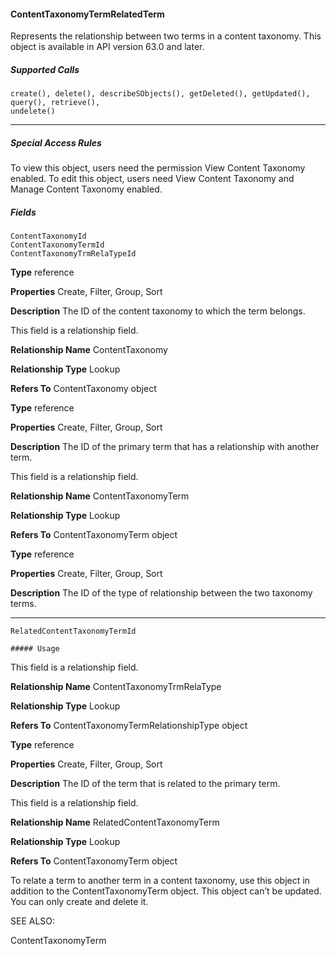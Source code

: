 #### ContentTaxonomyTermRelatedTerm

Represents the relationship between two terms in a content taxonomy. This object is available in API version 63.0 and later.

##### Supported Calls
```
create(), delete(), describeSObjects(), getDeleted(), getUpdated(), query(), retrieve(),
undelete()

```

-----

##### Special Access Rules

To view this object, users need the permission View Content Taxonomy enabled. To edit this object, users need View Content Taxonomy
and Manage Content Taxonomy enabled.

##### Fields

```
ContentTaxonomyId
ContentTaxonomyTermId
ContentTaxonomyTrmRelaTypeId

```

**Type**
reference

**Properties**
Create, Filter, Group, Sort

**Description**
The ID of the content taxonomy to which the term belongs.

This field is a relationship field.

**Relationship Name**
ContentTaxonomy

**Relationship Type**
Lookup

**Refers To**
ContentTaxonomy object

**Type**
reference

**Properties**
Create, Filter, Group, Sort

**Description**
The ID of the primary term that has a relationship with another term.

This field is a relationship field.

**Relationship Name**
ContentTaxonomyTerm

**Relationship Type**
Lookup

**Refers To**
ContentTaxonomyTerm object

**Type**
reference

**Properties**
Create, Filter, Group, Sort

**Description**
The ID of the type of relationship between the two taxonomy terms.


-----

```
RelatedContentTaxonomyTermId

##### Usage

```

This field is a relationship field.

**Relationship Name**
ContentTaxonomyTrmRelaType

**Relationship Type**
Lookup

**Refers To**
ContentTaxonomyTermRelationshipType object

**Type**
reference

**Properties**
Create, Filter, Group, Sort

**Description**
The ID of the term that is related to the primary term.

This field is a relationship field.

**Relationship Name**
RelatedContentTaxonomyTerm

**Relationship Type**
Lookup

**Refers To**
ContentTaxonomyTerm object


To relate a term to another term in a content taxonomy, use this object in addition to the ContentTaxonomyTerm object. This object
can’t be updated. You can only create and delete it.

SEE ALSO:

ContentTaxonomyTerm
